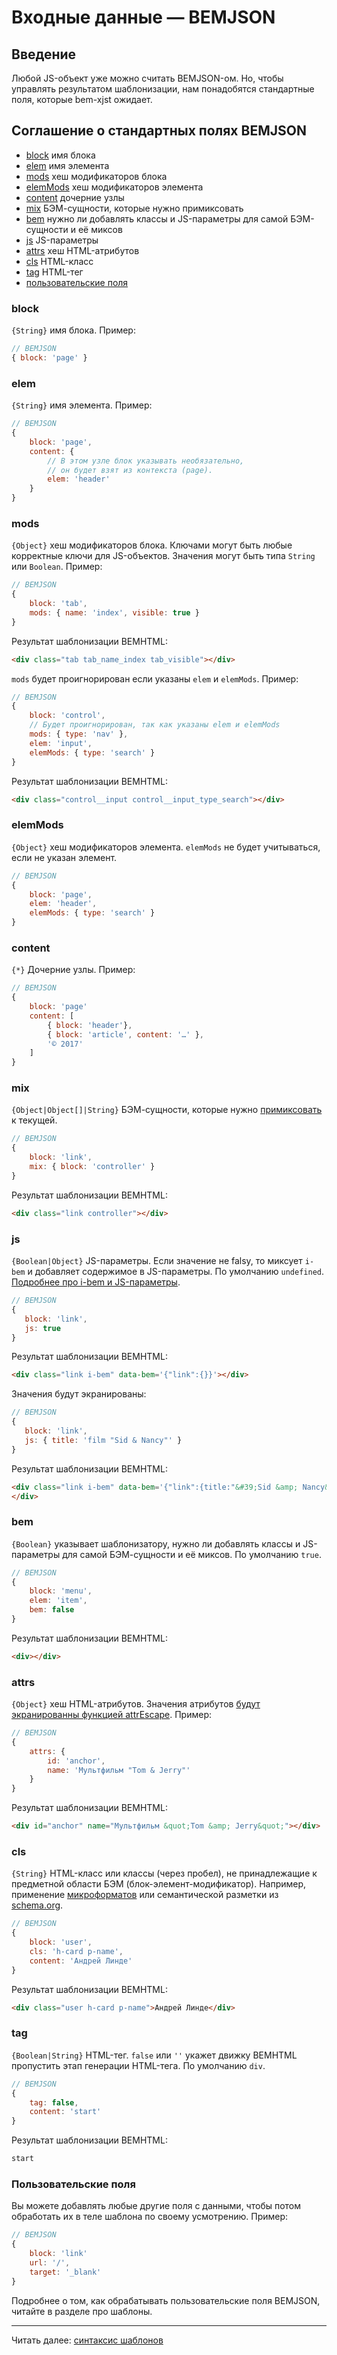 # Входные данные — BEMJSON

## Введение
Любой JS-объект уже можно считать BEMJSON-ом. Но, чтобы управлять результатом шаблонизации, нам понадобятся стандартные поля, которые bem-xjst ожидает.

## Соглашение о стандартных полях BEMJSON

* [block](#block) имя блока
* [elem](#elem) имя элемента
* [mods](#mods) хеш модификаторов блока
* [elemMods](#elemmods) хеш модификаторов элемента
* [content](#content) дочерние узлы
* [mix](#mix) БЭМ-сущности, которые нужно примиксовать
* [bem](#bem) нужно ли добавлять классы и JS-параметры для самой БЭМ-сущности и её миксов
* [js](#js) JS-параметры
* [attrs](#attrs) хеш HTML-атрибутов
* [cls](#cls) HTML-класс
* [tag](#tag) HTML-тег
* [пользовательские поля](#user-defined)


### block

`{String}` имя блока. Пример:

```js
// BEMJSON
{ block: 'page' }
```

### elem
`{String}` имя элемента. Пример:
```js
// BEMJSON
{
    block: 'page',
    content: {
        // В этом узле блок указывать необязательно,
        // он будет взят из контекста (page).
        elem: 'header'
    }
}
```

### mods

`{Object}` хеш модификаторов блока. Ключами могут быть любые корректные ключи для JS-объектов. Значения могут быть типа `String` или `Boolean`. Пример:
```js
// BEMJSON
{
    block: 'tab',
    mods: { name: 'index', visible: true }
}
```
Результат шаблонизации BEMHTML:
```html
<div class="tab tab_name_index tab_visible"></div>
```


`mods` будет проигнорирован если указаны `elem` и `elemMods`. Пример:
```js
// BEMJSON
{
    block: 'control',
    // Будет проигнорирован, так как указаны elem и elemMods
    mods: { type: 'nav' },
    elem: 'input',
    elemMods: { type: 'search' }
}
```

Результат шаблонизации BEMHTML:
```html
<div class="control__input control__input_type_search"></div>
```


### elemMods

`{Object}` хеш модификаторов элемента. `elemMods` не будет учитываться, если не указан элемент.
```js
// BEMJSON
{
    block: 'page',
    elem: 'header',
    elemMods: { type: 'search' }
}
```


### content

`{*}` Дочерние узлы. Пример:
```js
// BEMJSON
{
    block: 'page'
    content: [
        { block: 'header'},
        { block: 'article', content: '…' },
        '© 2017'
    ]
}
```


### mix

`{Object|Object[]|String}` БЭМ-сущности, которые нужно [примиксовать](https://ru.bem.info/method/key-concepts/#Микс) к текущей.
```js
// BEMJSON
{
    block: 'link',
    mix: { block: 'controller' }
}
```
Результат шаблонизации BEMHTML:
```html
<div class="link controller"></div>
```

### js

`{Boolean|Object}` JS-параметры. Если значение не falsy, то миксует `i-bem` и добавляет содержимое в JS-параметры. По умолчанию `undefined`. [Подробнее про i-bem и JS-параметры](https://ru.bem.info/technology/i-bem/v2/i-bem-js-params/#Синтаксис-передачи-параметров).
```js
// BEMJSON
{
   block: 'link',
   js: true
}
```
Результат шаблонизации BEMHTML:
```html
<div class="link i-bem" data-bem='{"link":{}}'></div>
```

Значения будут экранированы:
```js
// BEMJSON
{
   block: 'link',
   js: { title: 'film "Sid & Nancy"' }
}
```
Результат шаблонизации BEMHTML:
```html
<div class="link i-bem" data-bem='{"link":{title:"&#39;Sid &amp; Nancy&#39;"}}'>
</div>
```


### bem

`{Boolean}` указывает шаблонизатору, нужно ли добавлять классы и JS-параметры для самой БЭМ-сущности и её миксов. По умолчанию `true`.
```js
// BEMJSON
{
    block: 'menu',
    elem: 'item',
    bem: false
}
```
Результат шаблонизации BEMHTML:
```html
<div></div>
```


### attrs

`{Object}` хеш HTML-атрибутов. Значения атрибутов [будут экранированны функцией attrEscape](6-templates-context.md#attrescape). Пример:
```js
// BEMJSON
{
    attrs: {
        id: 'anchor',
        name: 'Мультфильм "Tom & Jerry"'
    }
}
```
Результат шаблонизации BEMHTML:
```html
<div id="anchor" name="Мультфильм &quot;Tom &amp; Jerry&quot;"></div>
```


### cls

`{String}` HTML-класс или классы (через пробел), не принадлежащие к предметной области БЭМ (блок-элемент-модификатор). Например, применение [микроформатов](http://microformats.org/) или семантической разметки из [schema.org](https://schema.org/).

```js
// BEMJSON
{
    block: 'user',
    cls: 'h-card p-name',
    content: 'Андрей Линде'
}
```
Результат шаблонизации BEMHTML:
```html
<div class="user h-card p-name">Андрей Линде</div>
```


### tag

`{Boolean|String}` HTML-тег. `false` или `''` укажет движку BEMHTML пропустить этап генерации HTML-тега. По умолчанию `div`.

```js
// BEMJSON
{
    tag: false,
    content: 'start'
}
```
Результат шаблонизации BEMHTML:
```html
start
```


### <a name="user-defined"></a>Пользовательские поля

Вы можете добавлять любые другие поля с данными, чтобы потом обработать их в теле шаблона по своему усмотрению. Пример:
```js
// BEMJSON
{
    block: 'link'
    url: '/',
    target: '_blank'
}
```

Подробнее о том, как обрабатывать пользовательские поля BEMJSON, читайте в разделе про шаблоны.

***

Читать далее: [синтаксис шаблонов](5-templates-syntax.md)
